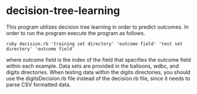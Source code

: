 # decision-tree-learning
This program utilizes decision tree learning in order to predict outcomes. In order to run the program execute the program as follows. 

```
ruby decision.rb 'training set directory' 'outcome field' 'test set directory' 'outcome field'
```
where outcome field is the index of the field that specifies the outcome field within each example. Data sets are provided in the balloons, wdbc, and digits directories. When testing data within the digits directories, you should use the digitsDecision.rb file instead of the decision.rb file, since it needs to parse CSV formatted data. 
